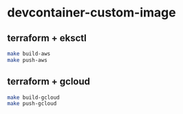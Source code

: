 # devcontainer-custom-image

## terraform + eksctl

```bash
make build-aws
make push-aws
```

## terraform + gcloud

```bash
make build-gcloud
make push-gcloud
```